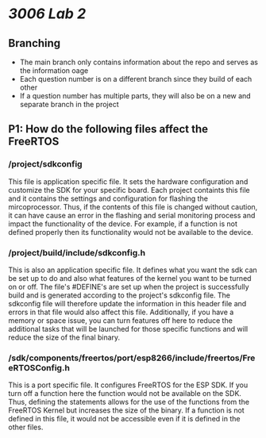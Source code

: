 # _3006 Lab 2_

## Branching

 * The main branch only contains information about the repo and serves as the information oage
 * Each question number is on a different branch since they build of each other
 * If a question number has multiple parts, they will also be on a new and separate branch in the project
 
## P1: How do the following files affect the FreeRTOS

### /project/sdkconfig

This file is application specific file. It sets the hardware configuration and customize the SDK for your specific board. Each project containts this file and it contains the settings and configuration for flashing the mircoprocessor. Thus, if the contents of this file is changed without caution, it can have cause an error in the flashing and serial monitoring process and impact the functionality of the device. For example, if a function is not defined properly then its functionality would not be available to the device.

### /project/build/include/sdkconfig.h

This is also an application specific file. It defines what you want the sdk can be set up to do and also what features of the kernel you want to be turned on or off. The file's #DEFINE's are set up when the project is successfully build and is generated according to the project's sdkconfig file. The sdkconfig file will therefore update the information in this header file and errors in that file would also affect this file. Additionally, if you have a memory or space issue, you can turn features off here to reduce the additional tasks that will be launched for those specific functions and will reduce the size of the final binary. 

### /sdk/components/freertos/port/esp8266/include/freertos/FreeRTOSConfig.h

This is a port specific file. It configures FreeRTOS for the ESP SDK. If you turn off a function here the function would not be available on the SDK. Thus, defining the statements allows for the use of the functions from the FreeRTOS Kernel but increases the size of the binary. If a function is not defined in this file, it would not be accessible even if it is defined in the other files.

